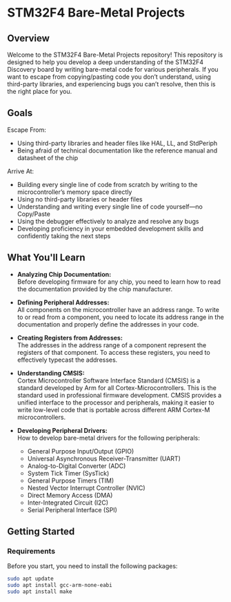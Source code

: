# STM32F4 Bare-Metal Projects

## Overview

Welcome to the STM32F4 Bare-Metal Projects repository! This repository is designed to help you develop a deep understanding of the STM32F4 Discovery board by writing bare-metal code for various peripherals. If you want to escape from copying/pasting code you don’t understand, using third-party libraries, and experiencing bugs you can’t resolve, then this is the right place for you.

## Goals

Escape From:

- Using third-party libraries and header files like HAL, LL, and StdPeriph
- Being afraid of technical documentation like the reference manual and datasheet of the chip

Arrive At:

- Building every single line of code from scratch by writing to the microcontroller’s memory space directly
- Using no third-party libraries or header files
- Understanding and writing every single line of code yourself—no Copy/Paste
- Using the debugger effectively to analyze and resolve any bugs
- Developing proficiency in your embedded development skills and confidently taking the next steps

## What You'll Learn

- **Analyzing Chip Documentation:**  
Before developing firmware for any chip, you need to learn how to read the documentation provided by the chip manufacturer.

- **Defining Peripheral Addresses:**  
All components on the microcontroller have an address range. To write to or read from a component, you need to locate its address range in the documentation and properly define the addresses in your code.

- **Creating Registers from Addresses:**  
The addresses in the address range of a component represent the registers of that component. To access these registers, you need to effectively typecast the addresses.

- **Understanding CMSIS:**  
Cortex Microcontroller Software Interface Standard (CMSIS) is a standard developed by Arm for all Cortex-Microcontrollers. This is the standard used in professional firmware development. CMSIS provides a unified interface to the processor and peripherals, making it easier to write low-level code that is portable across different ARM Cortex-M microcontrollers.

- **Developing Peripheral Drivers:**  
How to develop bare-metal drivers for the following peripherals:
    - General Purpose Input/Output (GPIO)
    - Universal Asynchronous Receiver-Transmitter (UART)
    - Analog-to-Digital Converter (ADC)
    - System Tick Timer (SysTick)
    - General Purpose Timers (TIM)
    - Nested Vector Interrupt Controller (NVIC)
    - Direct Memory Access (DMA)
    - Inter-Integrated Circuit (I2C)
    - Serial Peripheral Interface (SPI)

## Getting Started

### Requirements

Before you start, you need to install the following packages:

```bash
sudo apt update
sudo apt install gcc-arm-none-eabi
sudo apt install make
